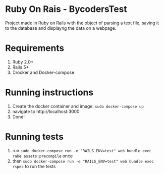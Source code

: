 # Ruby On Rais - BycodersTest
Project made in Ruby on Rails with the object of parsing a text file, saving it to the database and displayng the data on a webpage.

# Requirements

1. Ruby 2.0+
2. Rails 5+
3. Drocker and Docker-compose

# Running instructions
1. Create the docker container and image: ```sudo docker-compose up```
2. navigate to http://localhost:3000
3. Done!


# Running tests 
1. run ```sudo docker-compose run -e "RAILS_ENV=test" web bundle exec rake assets:precompile``` once
2. then ```sudo docker-compose run -e "RAILS_ENV=test" web bundle exec rspec``` to run the tests